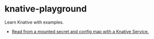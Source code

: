 # knative-playground

Learn Knative with examples.

- [Read from a mounted secret and config map with a Knative Service.](read-secret-and-cm)
